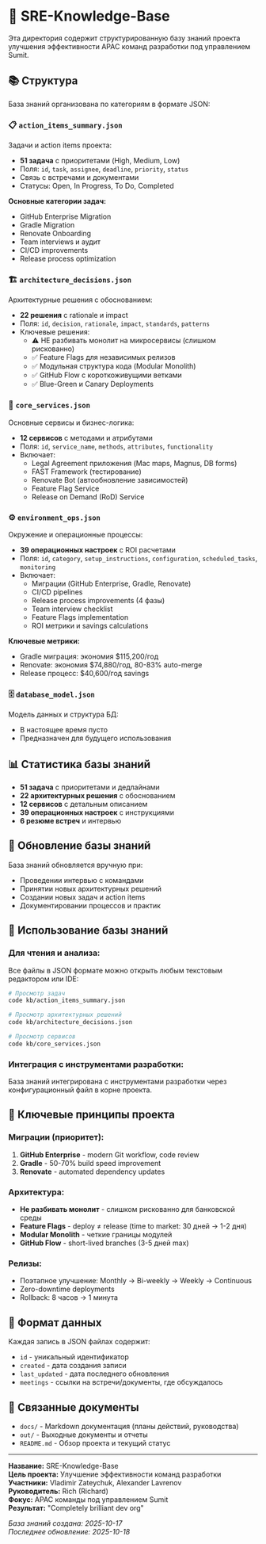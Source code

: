 # 🧠 SRE-Knowledge-Base

Эта директория содержит структурированную базу знаний проекта улучшения эффективности APAC команд разработки под управлением Sumit.

## 📚 Структура

База знаний организована по категориям в формате JSON:

### 📋 `action_items_summary.json`
Задачи и action items проекта:
- **51 задача** с приоритетами (High, Medium, Low)
- Поля: `id`, `task`, `assignee`, `deadline`, `priority`, `status`
- Связь с встречами и документами
- Статусы: Open, In Progress, To Do, Completed

**Основные категории задач:**
- GitHub Enterprise Migration
- Gradle Migration  
- Renovate Onboarding
- Team interviews и аудит
- CI/CD improvements
- Release process optimization

### 🏗️ `architecture_decisions.json`
Архитектурные решения с обоснованием:
- **22 решения** с rationale и impact
- Поля: `id`, `decision`, `rationale`, `impact`, `standards`, `patterns`
- Ключевые решения:
  - ⚠️ НЕ разбивать монолит на микросервисы (слишком рискованно)
  - ✅ Feature Flags для независимых релизов
  - ✅ Модульная структура кода (Modular Monolith)
  - ✅ GitHub Flow с короткоживущими ветками
  - ✅ Blue-Green и Canary Deployments

### 🔧 `core_services.json`
Основные сервисы и бизнес-логика:
- **12 сервисов** с методами и атрибутами
- Поля: `id`, `service_name`, `methods`, `attributes`, `functionality`
- Включает:
  - Legal Agreement приложения (Mac maps, Magnus, DB forms)
  - FAST Framework (тестирование)
  - Renovate Bot (автообновление зависимостей)
  - Feature Flag Service
  - Release on Demand (RoD) Service

### ⚙️ `environment_ops.json`
Окружение и операционные процессы:
- **39 операционных настроек** с ROI расчетами
- Поля: `id`, `category`, `setup_instructions`, `configuration`, `scheduled_tasks`, `monitoring`
- Включает:
  - Миграции (GitHub Enterprise, Gradle, Renovate)
  - CI/CD pipelines
  - Release process improvements (4 фазы)
  - Team interview checklist
  - Feature Flags implementation
  - ROI метрики и savings calculations

**Ключевые метрики:**
- Gradle миграция: экономия $115,200/год
- Renovate: экономия $74,880/год, 80-83% auto-merge
- Release процесс: $40,600/год savings

### 🗄️ `database_model.json`
Модель данных и структура БД:
- В настоящее время пусто
- Предназначен для будущего использования

## 📊 Статистика базы знаний

- **51 задача** с приоритетами и дедлайнами
- **22 архитектурных решения** с обоснованием
- **12 сервисов** с детальным описанием
- **39 операционных настроек** с инструкциями
- **6 резюме встреч** и интервью

## 🔄 Обновление базы знаний

База знаний обновляется вручную при:
- Проведении интервью с командами
- Принятии новых архитектурных решений
- Создании новых задач и action items
- Документировании процессов и практик

## 📖 Использование базы знаний

### Для чтения и анализа:
Все файлы в JSON формате можно открыть любым текстовым редактором или IDE:
```bash
# Просмотр задач
code kb/action_items_summary.json

# Просмотр архитектурных решений
code kb/architecture_decisions.json

# Просмотр сервисов
code kb/core_services.json
```

### Интеграция с инструментами разработки:
База знаний интегрирована с инструментами разработки через конфигурационный файл в корне проекта.

## 🎯 Ключевые принципы проекта

### Миграции (приоритет):
1. **GitHub Enterprise** - modern Git workflow, code review
2. **Gradle** - 50-70% build speed improvement
3. **Renovate** - automated dependency updates

### Архитектура:
- **Не разбивать монолит** - слишком рискованно для банковской среды
- **Feature Flags** - deploy ≠ release (time to market: 30 дней → 1-2 дня)
- **Modular Monolith** - четкие границы модулей
- **GitHub Flow** - short-lived branches (3-5 дней max)

### Релизы:
- Поэтапное улучшение: Monthly → Bi-weekly → Weekly → Continuous
- Zero-downtime deployments
- Rollback: 8 часов → 1 минута

## 📝 Формат данных

Каждая запись в JSON файлах содержит:
- `id` - уникальный идентификатор
- `created` - дата создания записи
- `last_updated` - дата последнего обновления
- `meetings` - ссылки на встречи/документы, где обсуждалось

## 🔗 Связанные документы

- `docs/` - Markdown документация (планы действий, руководства)
- `out/` - Выходные документы и отчеты
- `README.md` - Обзор проекта и текущий статус

---

**Название:** SRE-Knowledge-Base  
**Цель проекта:** Улучшение эффективности команд разработки  
**Участники:** Vladimir Zateychuk, Alexander Lavrenov  
**Руководитель:** Rich (Richard)  
**Фокус:** APAC команды под управлением Sumit  
**Результат:** "Completely brilliant dev org"

*База знаний создана: 2025-10-17*  
*Последнее обновление: 2025-10-18*
